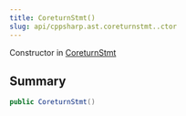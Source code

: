 ```yaml
---
title: CoreturnStmt()
slug: api/cppsharp.ast.coreturnstmt..ctor
---
```

Constructor in [CoreturnStmt](/api/cppsharp/ast/coreturnstmt)

## Summary



```csharp
public CoreturnStmt()
```

